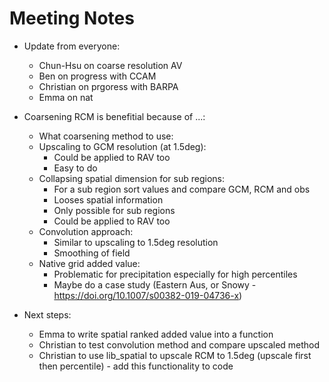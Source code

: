 # Meeting Notes
- Update from everyone:
  - Chun-Hsu on coarse resolution AV
  - Ben on progress with CCAM
  - Christian on prgoress with BARPA
  - Emma on nat
 
- Coarsening RCM is benefitial because of ...:
  - What coarsening method to use:
  - Upscaling to GCM resolution (at 1.5deg):
    - Could be applied to RAV too
    - Easy to do
  - Collapsing spatial dimension for sub regions:
    - For a sub region sort values and compare GCM, RCM and obs
    - Looses spatial information
    - Only possible for sub regions
    - Could be applied to RAV too
  - Convolution approach:
    - Similar to upscaling to 1.5deg resolution
    - Smoothing of field
  - Native grid added value:
    - Problematic for precipitation especially for high percentiles
    - Maybe do a case study (Eastern Aus, or Snowy - https://doi.org/10.1007/s00382-019-04736-x)
- Next steps:
  - Emma to write spatial ranked added value into a function
  - Christian to test convolution method and compare upscaled method
  - Christian to use lib_spatial to upscale RCM to 1.5deg (upscale first then percentile) - add this functionality to code
